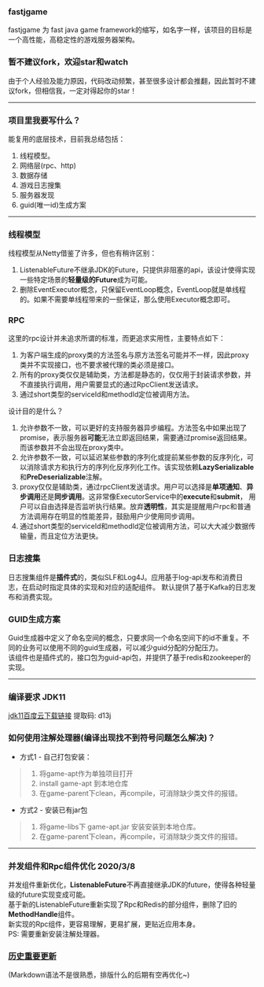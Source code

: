 ### fastjgame
fastjgame 为 fast java game framework的缩写，如名字一样，该项目的目标是一个高性能，高稳定性的游戏服务器架构。  

### 暂不建议fork，欢迎star和watch
由于个人经验及能力原因，代码改动频繁，甚至很多设计都会推翻，因此暂时不建议fork，但相信我，一定对得起你的star！

***
### 项目里我要写什么？
能复用的底层技术，目前我总结包括：
1. 线程模型。
2. 网络层(rpc、http)
3. 数据存储
4. 游戏日志搜集
5. 服务器发现
6. guid(唯一id)生成方案

***
### 线程模型
线程模型从Netty借鉴了许多，但也有稍许区别：
1. ListenableFuture不继承JDK的Future，只提供非阻塞的api，该设计使得实现一些特定场景的**轻量级的Future**成为可能。
2. 删除EventExecutor概念，只保留EventLoop概念，EventLoop就是单线程的。如果不需要单线程带来的一些保证，那么使用Executor概念即可。

### RPC
这里的rpc设计并未追求所谓的标准，而更追求实用性，主要特点如下：
1. 为客户端生成的proxy类的方法签名与原方法签名可能并不一样，因此proxy类并不实现接口，也不要求被代理的类必须是接口。
2. 所有的proxy类仅仅是辅助类，方法都是静态的，仅仅用于封装请求参数，并不直接执行调用，用户需要显式的通过RpcClient发送请求。
3. 通过short类型的serviceId和methodId定位被调用方法。

设计目的是什么？
1. 允许参数不一致，可以更好的支持服务器异步编程。方法签名中如果出现了promise，表示服务器**可能**无法立即返回结果，需要通过promise返回结果。而该参数并不会出现在proxy类中。
2. 允许参数不一致，可以延迟某些参数的序列化或提前某些参数的反序列化，可以消除请求方和执行方的序列化反序列化工作。该实现依赖**LazySerializable**和**PreDeserializable**注解。
3. proxy仅仅是辅助类，通过rpcClient发送请求。用户可以选择是**单项通知**、**异步调用**还是**同步调用**。这非常像ExecutorService中的**execute**和**submit**，
用户可以自由选择是否监听执行结果。放弃**透明性**，其实是提醒用户rpc和普通方法调用存在明显的性能差异，鼓励用户少使用同步调用。
4. 通过short类型的serviceId和methodId定位被调用方法，可以大大减少数据传输量，而且定位方法更快。

### 日志搜集
日志搜集组件是**插件式**的，类似SLF和Log4J。应用基于log-api发布和消费日志，在启动时指定具体的实现和对应的适配组件。
默认提供了基于Kafka的日志发布和消费实现。

### GUID生成方案
Guid生成器中定义了命名空间的概念，只要求同一个命名空间下的id不重复。不同的业务可以使用不同的guid生成器，可以减少guid分配的分配压力。  
该组件也是插件式的，接口包为guid-api包，并提供了基于redis和zookeeper的实现。

***
### 编译要求 JDK11
[jdk11百度云下载链接](https://pan.baidu.com/s/10IWbDpIeVDk5iPjci0gDUw)  提取码: d13j

### 如何使用注解处理器(编译出现找不到符号问题怎么解决)？
+ 方式1 - 自己打包安装：  
> 1. 将game-apt作为单独项目打开
> 2. install game-apt 到本地仓库
> 3. 在game-parent下clean，再compile，可消除缺少类文件的报错。

+ 方式2 - 安装已有jar包
> 1. 将game-libs下 game-apt.jar 安装安装到本地仓库。
> 2. 在game-parent下clean，再compile，可消除缺少类文件的报错。

***
### 并发组件和Rpc组件优化 2020/3/8
并发组件重新优化，**ListenableFuture**不再直接继承JDK的future，使得各种轻量级的future实现变成可能。  
基于新的ListenableFuture重新实现了Rpc和Redis的部分组件，删除了旧的**MethodHandle**组件。  
新实现的Rpc组件，更容易理解，更易扩展，更贴近应用本身。  
PS: 需要重新安装注解处理器。

### [历史重要更新](https://github.com/hl845740757/fastjgame/blob/master/%E5%8E%86%E5%8F%B2%E9%87%8D%E8%A6%81%E6%9B%B4%E6%96%B0.md)

(Markdown语法不是很熟悉，排版什么的后期有空再优化~)